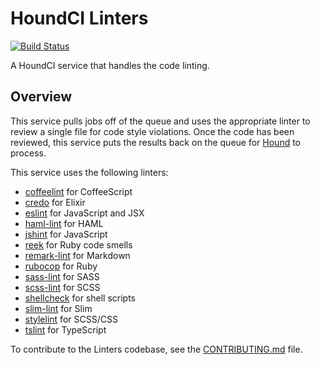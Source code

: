 # HoundCI Linters

[![Build Status](https://circleci.com/gh/houndci/linters.svg?style=svg)](https://circleci.com/gh/houndci/linters)

A HoundCI service that handles the code linting.

## Overview

This service pulls jobs off of the queue and uses the appropriate linter to
review a single file for code style violations. Once the code has been reviewed,
this service puts the results back on the queue for [Hound] to process.

This service uses the following linters:

  * [coffeelint](http://www.coffeelint.org) for CoffeeScript
  * [credo](https://github.com/rrrene/credo) for Elixir
  * [eslint](http://eslint.org) for JavaScript and JSX
  * [haml-lint](https://github.com/brigade/haml-lint) for HAML
  * [jshint](http://jshint.com) for JavaScript
  * [reek](https://github.com/troessner/reek) for Ruby code smells
  * [remark-lint](https://github.com/wooorm/remark-lint) for Markdown
  * [rubocop](https://github.com/bbatsov/rubocop) for Ruby
  * [sass-lint](https://github.com/sasstools/sass-lint) for SASS
  * [scss-lint](https://github.com/brigade/scss-lint) for SCSS
  * [shellcheck](https://github.com/koalaman/shellcheck) for shell scripts
  * [slim-lint](https://github.com/sds/slim-lint) for Slim
  * [stylelint](https://github.com/stylelint/stylelint) for SCSS/CSS
  * [tslint](https://github.com/palantir/tslint) for TypeScript

To contribute to the Linters codebase, see the [CONTRIBUTING.md] file.

[CONTRIBUTING.md]: CONTRIBUTING.md
[Hound]: https://github.com/houndci/hound
